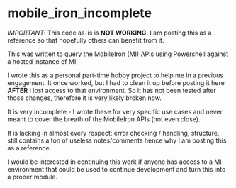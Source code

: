 # mobile_iron_incomplete

*IMPORTANT*: This code as-is is **NOT WORKING**. I am posting this as a reference so that hopefully others can benefit from it. 

This was written to query the MobileIron (MI) APIs using Powershell against a hosted instance of MI. 

I wrote this as a personal part-time hobby project to help me in a previous engagement. It once worked, but I had to clean it up before posting it here **AFTER** I lost access to that environment. So it has not been tested after those changes, therefore it is very likely broken now. 

It is very incomplete - I wrote these for very specific use cases and never meant to cover the breath of the MobileIron APIs (not even close). 

It is lacking in almost every respect: error checking / handling, structure, still contains a ton of useless notes/comments hence why I am posting this as a reference. 

I would be interested in continuing this work if anyone has access to a MI environment that could be used to continue development and turn this into a proper module.
